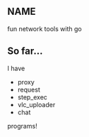 ## NAME
  fun network tools with go
## So far...
I have
 - proxy
 - request
 - step_exec
 - vlc_uploader
 - chat

 programs!